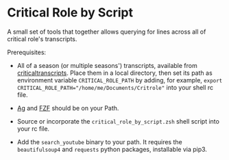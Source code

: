 # Critical Role by Script

A small set of tools that together allows querying for lines across all of
critical role's transcripts.

Prerequisites:

* All of a season (or multiple seasons') transcripts, available from
[criticaltranscripts](http://critroletranscript.com/). Place them in a local
directory, then set its path as environment variable `CRITICAL_ROLE_PATH` by
adding, for example, `export CRITICAL_ROLE_PATH="/home/me/Documents/Critrole"`
into your shell rc file.

* [Ag](https://github.com/ggreer/the_silver_searcher) and
[FZF](https://github.com/junegunn/fzf) should be on your Path.

* Source or incorporate the `critical_role_by_script.zsh` shell script into your
rc file.

* Add the `search_youtube` binary to your path. It requires the `beautifulsoup4`
and `requests` python packages, installable via pip3.
